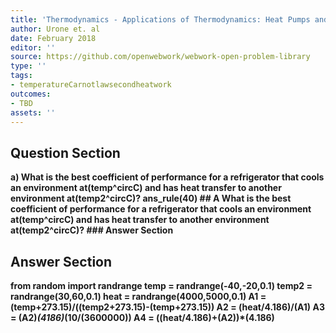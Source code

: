 ```yaml
---
title: 'Thermodynamics - Applications of Thermodynamics: Heat Pumps and Refrigerators'
author: Urone et. al
date: February 2018
editor: ''
source: https://github.com/openwebwork/webwork-open-problem-library
type: ''
tags:
- temperatureCarnotlawsecondheatwork
outcomes:
- TBD
assets: ''
---
```


## Question Section 

<b>
a) What is the best coefficient of performance for a refrigerator that cools an environment at(temp^circC) and has heat transfer to another environment at(temp2^circC)?
ans_rule(40)
## A
What is the best coefficient of performance for a refrigerator that cools an environment at(temp^circC) and has heat transfer to another environment at(temp2^circC)?
### Answer Section


## Answer Section

from random import randrange
temp = randrange(-40,-20,0.1)
temp2 = randrange(30,60,0.1)
heat = randrange(4000,5000,0.1)
A1 = (temp+273.15)/((temp2+273.15)-(temp+273.15))
A2 = (heat/4.186)/(A1)
A3 = (A2)*(4186)*(10/(3600000))
A4 = ((heat/4.186)+(A2))*(4.186)